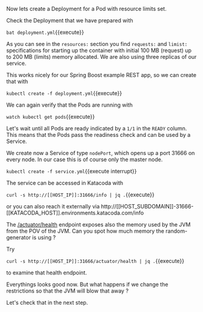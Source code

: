 
Now lets create a Deployment for a Pod with resource limits set.

Check the Deployment that we have prepared with

`bat deployment.yml`{{execute}}

As you can see in the `resources:` section you find `requests:` and `limist:` specifications for starting up the container with initial 100 MB (request) up to 200 MB (limits) memory allocated. We are also using three replicas of our service.

This works nicely for our Spring Boost example REST app, so we can create that with

`kubectl create -f deployment.yml`{{execute}}

We can again verify that the Pods are running with

`watch kubectl get pods`{{execute}}

Let's wait until all Pods are ready indicated by a `1/1` in the `READY` column. This means that the Pods pass the readiness check and can be used by a Service.

We create now a Service of type `nodePort`, which opens up a port 31666 on every node. In our case this is of course only the master node.

`kubectl create -f service.yml`{{execute interrupt}}

The service can be accessed in Katacoda with

`curl -s http://[[HOST_IP]]:31666/info | jq .`{{execute}}

or you can also reach it externally via http://[[HOST_SUBDOMAIN]]-31666-[[KATACODA_HOST]].environments.katacoda.com/info

The [/actuator/health](http://[[HOST_SUBDOMAIN]]-31666-[[KATACODA_HOST]].environments.katacoda.com//actuator/health) endpoint exposes also the memory used by the JVM from the POV of the JVM. Can you spot how much memory the random-generator is using ?

Try

`curl -s http://[[HOST_IP]]:31666/actuator/health | jq .`{{execute}}

to examine that health endpoint.

Everythings looks good now. But what happens if we change the restrictions so that the JVM will blow that away ?

Let's check that in the next step.
